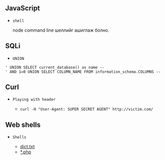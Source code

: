 JavaScript
--------------------

* `shell`
	
	node command line шеллийг ашиглаж болно.


SQLi
---------

* `UNION`
	
```
' UNION SELECT current_database() as name --
' AND 1=0 UNION SELECT COLUMN_NAME FROM information_schema.COLUMNS --
```

Curl
---------

* `Playing with header`
	
	* `curl -H "User-Agent: SUPER SECRET AGENT" http://victim.com/`
	
Web shells
--------------------

* `Shells`
	
	* [dict.txt](https://github.com/ByamB4/Capture-The-Flag-Tools/blob/master/Web/shells/list.txt)
	* [\*.php](https://github.com/ByamB4/Capture-The-Flag-Tools/tree/master/Web/shells/code)
